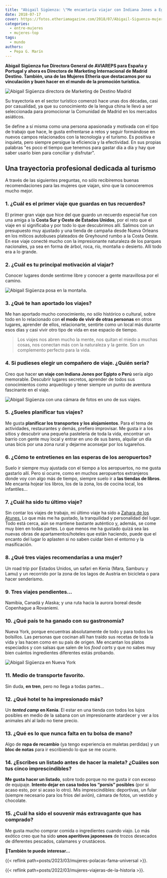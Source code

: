 ```yaml
---
title: "Abigail Sigüenza: \"Me encantaría viajar con Indiana Jones a Egipto o a Perú\""
date: 2018-07-17
cover: https://fotos.etheriamagazine.com/2018/07/Abigail-Siguenza-mujer-etheria-murales.jpg
categories: 
  - entre-mujeres
  - mujeres-top
tags: 
  - mundo
authors: 
  - Pepa G. Marín
---
```


**Abigail Sigüenza fue Directora General de AVIAREPS para España y Portugal y ahora es 
Directora de Marketing Internacional de Madrid Destino. También, una de las Mujeres 
Etheria que destacamos por su vinculación y buen hacer en el mundo de la promoción 
turística.** 

![Abigail Sigüenza directora de Marketing de Destino Madrid](https://fotos.etheriamagazine.com/2018/07/Abigail-Sigueza-turismo-nueva-york.jpg "Abigail Sigüenza.")

Su trayectoria en el sector turístico comenzó hace unas dos décadas, casi por 
casualidad, ya que su conocimiento de la lengua china le llevó a ser seleccionada para 
promocionar la Comunidad de Madrid en los mercados asiáticos. 

Se define a sí misma como una persona apasionada y motivada con el tipo de trabajo que 
hace, le gusta enfrentarse a retos y seguir formándose en nuevos campos relacionados con 
la tecnología y el turismo. Es positiva e inquieta, pero siempre persigue la eficiencia 
y la efectividad. En sus propias palabras "es poco el tiempo que tenemos para gastar día 
a día y hay que saber usarlo bien para conciliar y disfrutar". 

## Una trayectoria profesional dedicada al turismo

A través de las siguientes preguntas, no sólo recibiremos buenas recomendaciones para 
las mujeres que viajan, sino que la conoceremos mucho mejor. 

### 1\. ¿Cuál es el primer viaje que guardas en tus recuerdos?

El primer gran viaje que hice del que guardo un recuerdo especial fue con una amiga a la 
**Costa Sur y Oeste de Estados Unidos**, por el reto que el viaje en sí significaba y 
por todo lo que descubrimos allí. Salimos con un presupuesto muy ajustado y una tienda 
de campaña desde Nueva Orleans en los míticos autobuses plateados de Greyhound rumbo a 
la Costa Oeste. En ese viaje conecté mucho con la impresionante naturaleza de los 
parques nacionales, ya sea en forma de árbol, roca, río, montaña o desierto. Allí todo 
era a lo grande. 

### 2\. ¿Cuál es tu principal motivación al viajar?

Conocer lugares donde sentirme libre y conocer a gente maravillosa por el camino. 

![Abigail Sigüenza posa en la montaña.](https://fotos.etheriamagazine.com/2018/07/Abigail-siguenza-mujer-etheria.jpg "Abigail Sigüenza, representante de Turismo de Nueva York en España")

### 3\. ¿Qué te han aportado los viajes?

Me han aportado mucho conocimiento, no sólo histórico o cultural, sobre todo en lo 
relacionado con **el modo de vivir de otras personas** en otros lugares, aprender de 
ellos, relacionarte, sentirte como un local más durante esos días y casi vivir otro tipo 
de vida en ese espacio de tiempo. 

> Los viajes nos abren mucho la mente, nos quitan el miedo a muchas cosas, nos conectan 
> más con la naturaleza y la gente. Son un complemento perfecto para la vida. 

### 4\. Si pudieses elegir un compañero de viaje. ¿Quién sería?

Creo que hacer **un viaje con Indiana Jones por Egipto o Perú** sería algo memorable. 
Descubrir lugares secretos, aprender de todos sus conocimientos como arqueólogo y tener 
siempre un punto de aventura fascinante en el viaje. 

![Abigail Sigüenza con una cámara de fotos en uno de sus viajes.](https://fotos.etheriamagazine.com/2018/07/Abigail-camino-a-Misahualli.jpg "Abigail Sigüenza, directora general para España y Portugal de Aviareps.")

### 5\. ¿Sueles planificar tus viajes?

Me gusta **planificar los transportes y los alojamientos**. Para el tema de actividades, 
restaurantes y demás, prefiero improvisar. Me gusta ir a los sitios y descubrir una 
pequeña pastelería de toda la vida, encontrar un barrio con gente muy local y entrar en 
uno de sus bares, alquilar un día unas bicis por una zona rural y dejarme aconsejar por 
los lugareños. 

### 6\. ¿Cómo te entretienes en las esperas de los aeropuertos?

Suelo ir siempre muy ajustada con el tiempo a los aeropuertos, no me gusta gastarlo 
allí. Pero si ocurre, como en muchos aeropuertos extranjeros donde voy con algo más de 
tiempo, siempre suelo ir a **las tiendas de libros**. Me encanta hojear los libros, los 
de la zona, los de cocina local, los infantiles… 

### 7\. ¿Cuál ha sido tu último viaje?

Sin contar los viajes de trabajo, mi último viaje ha sido a [Zahara de los 
Atunes.](http://etheriamagazine.com/2018/06/12/ruta-del-atun-rojo-en-cadiz/) Lo que más 
me ha gustado, la tranquilidad y personalidad del lugar. Todo está cerca, aún se 
mantiene bastante auténtico y, además, se come muy bien en todas partes. Lo que menos me 
ha gustado quizá sea las nuevas obras de apartamentos/hoteles que están haciendo, puede 
que el encanto del lugar lo aplasten si no saben cuidar bien el entorno y la 
masificación. 

### 8\. ¿Qué tres viajes recomendarías a una mujer?

Un road trip por Estados Unidos, un safari en Kenia (Mara, Samburu y Lamu) y un 
recorrido por la zona de los lagos de Austria en bicicleta o para hacer senderismo. 

### 9\. Tres viajes pendientes…

Namibia, Canadá y Alaska; y una ruta hacia la aurora boreal desde Copenhague a 
Rovaniemi. 

### 10\. ¿Qué país te ha ganado con su gastronomía?

Nueva York, porque encuentras absolutamente de todo y para todos los bolsillos. Las 
personas que cocinan allí han traído sus recetas de toda la vida y las hacen como en su 
país de origen. Me encantan los platos especiados y con salsas que salen de los _food 
carts_ y que no sabes muy bien cuántos ingredientes diferentes estás probando. 

![Abigail Sigüenza en Nueva York](https://fotos.etheriamagazine.com/2018/07/Abigail-Siguenza-mujer-etheria-murales.jpg "Abigal Sigüenza, de aviareps, considera destacable la gastronomía de Nueva York")

### 11\. Medio de transporte favorito.

Sin duda, **en tren**, pero no llega a todas partes… 

### 12\. ¿Qué hotel te ha impresionado más?

Un **_tented camp_ en Kenia**. El estar en una tienda con todos los lujos posibles en 
medio de la sabana con un impresionante atardecer y ver a los animales ahí al lado no 
tiene precio. 

### 13\. ¿Qué es lo que nunca falta en tu bolsa de mano?

Algo de **ropa de recambio** (ya tengo experiencia en maletas perdidas) y un **bloc de 
notas** para ir escribiendo lo que se me ocurre. 

### 14\. ¿Escribes un listado antes de hacer la maleta? ¿Cuáles son tus cinco imprescindibles?

**Me gusta hacer un listado**, sobre todo porque no me gusta ir con exceso de equipaje. 
**Intento dejar en casa todos los “porsis” posibles** (por si acaso esto, por si acaso 
lo otro). Mis imprescindibles: deportivas, un fular (siempre necesario para los fríos 
del avión), cámara de fotos, un vestido y chocolate. 

### 15\. ¿Cuál ha sido el souvenir más extravagante que has comprado?

Me gusta mucho comprar comida o ingredientes cuando viajo. Lo más exótico creo que ha 
sido **unos aperitivos japoneses** de trozos desecados de diferentes pescados, calamares 
y crustáceos. 

**📍También te puede interesar...** 

{{< reflink path=posts/2023/03/mujeres-polacas-fama-universal >}}. 

{{< reflink path=posts/2022/03/mujeres-viajeras-de-la-historia >}}.
